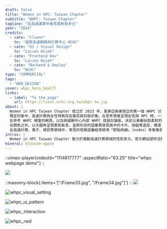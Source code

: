 ```yaml
---
draft: false
title: "Women in HPC: Taiwan Chapter"
subtitle: "WHPC: Taiwan Chapter"
tagline: "在高速運算中看見柔軟與多元"
year: "2024"
credits:
  - cate: "Client"
    to: "國家高速網路與計算中心 NCHC"
  - cate: "UI / Visual Design"
    to: "Lucien Hsieh"
  - cate: "Frontend Dev"
    to: "Lucien Hsieh"
  - cate: "Backend & Deploy"
    to: "NCHC"
type: "COMMERCIAL"
tags:
  - "WEB_DESIGN"
cover: whpc_hero_bdal7l
links:
  - label: "To the page"
    url: https://lions.nchc.org.tw/whpc-tw.jsp
about: |
  Women in HPC Taiwan Chapter 成立於 2023 年，是東亞與東南亞的第一個 WHPC 分會，致力於推動高速計算 (High-Performance Computing, HPC) 領域的性別多元。
  既定印象中，高速計算與女性特質存在衝突與刻板印象。在思考視覺呈現女性與 HPC 時，一方面必須呈現出「高速計算」這個概念，同時又得在如何呈現「女性」特質這件事情上取捨。
  在參考 WHPC 總會的網頁，以及與國網中心內部 WHPC 成員討論後，決定以漸層採取柔和的色調來呈現不同於過往扁平、鮮艷的藍色調與冷酷剛毅的黑色。選擇從淺藍色漸層作為中心，過渡到藍綠色象徵高速計算領域；另一方面過渡到淡粉色調，以呈現柔軟與冰冷剛毅的協調。
  在顏色之外，以大圓角呈現柔和氣息，並將形狀的語彙貫穿頁面中的卡片、按鈕等造型，傳達「協調、融合的高速計算」概念。
  在高速計算、電子、資訊等領域中，常見的視覺語彙經常使用「節點與線」（nodes）來象徵各地運算主機串結成網絡。這次也引用這個象徵，延伸節點「串連」的概念，在滑鼠滾動時「串連」近一步展開人際網絡的意象，表達希望連結更多人、多元性別加入，以推廣領域內的性別平等。
intros: |
  Women in HPC Taiwan Chapter 致力於推動高速計算領域的性別多元。官方網站提供活動資訊與相關倡議，以提升認識、促進包容，鼓勵多元性別探索高速計算領域。
mineral: blossom-agate
---
```


::vimeo-player{videoId="1114617777" :aspectRatio="63.25" title="whpc webpage demo"}
::

<BlockHighlight
	:title="在高速運算中看見柔軟與多元">
	<template>
		多數人的印象裡，高速計算往往被視為冰冷、理性，與女性特質似乎存在衝突。這次的設計挑戰，正是在於如何一方面表達高速運算的專業與力量，同時以柔和的色彩和漸層，傳達女性特質的包容與細膩，藉此突破既有的刻板印象。
	</template>
</BlockHighlight>

![](whpc_iphone_mockups_cmetmf)

<BlockHighlight
	:title="輕盈與柔和，重塑 HPC 的色彩語言">
	<template>
		<p>
			在參考 WHPC 總會的網頁，以及與國網中心內部 WHPC 成員討論後，決定以總會官方網站中的漸層為基礎，採取柔和的色調來呈現不同於過往銳利、鮮艷的藍色調與冷酷剛毅的黑色。
		</p>
		<p>
			從淺藍色漸層作為中心，過渡到藍綠色象徵高速計算領域，另一方面過渡到淡粉色調以呈現柔軟與冰冷剛毅的協調。
		</p>
	</template>
</BlockHighlight>

::masonry-block{:items='["/Frame33.jpg", "/Frame34.jpg"]'}
::
![](/Frame35.jpg)

<!-- 顏色與形狀、文字 -->
![whpc_visual_setting](whpc_visual_setting_bw8kf8)
<!-- UI pattern -->
![whpc_ui_pattern](whpc_ui_pattern_toz9m9)

<BlockHighlight
	:title="從節點到連結，串起多元社群">
	<template>
		<p>
			在高速運算與資訊領域，節點與線常用來象徵網絡連結。這次設計延伸「節點串連」概念，滑鼠滾動時呈現人際網絡展開的互動，表達推廣性別多元、連結更多人的理念。
		</p>
	</template>
</BlockHighlight>

![whpc_interaction](whpc_interaction_ph3lua)
<!-- RWD 各種尺寸截圖 -->
![whpc_rwd](whpc_RWD_upqucr)